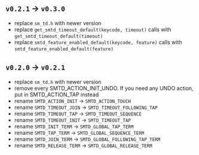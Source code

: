 ## `v0.2.1` → `v0.3.0`
- replace `sm_td.h` with newer version
- replace `get_smtd_timeout_default(keycode, timeout)` calls with `get_smtd_timeout_default(timeout)`
- replace `smtd_feature_enabled_default(keycode, feature)` calls with `smtd_feature_enabled_default(feature)` 

## `v0.2.0` → `v0.2.1`
- replace `sm_td.h` with newer version
- remove every SMTD_ACTION_INIT_UNDO. If you need any UNDO action, put in SMTD_ACTION_TAP instead
- rename `SMTD_ACTION_INIT` → `SMTD_ACTION_TOUCH`
- rename `SMTD_TIMEOUT_JOIN` → `SMTD_TIMEOUT_FOLLOWING_TAP`
- rename `SMTD_TIMEOUT_TAP` → `SMTD_TIMEOUT_SEQUENCE`
- rename `SMTD_TIMEOUT_INIT` → `SMTD_TIMEOUT_TAP`
- rename `SMTD_INIT_TERM` → `SMTD_GLOBAL_TAP_TERM`
- rename `SMTD_TAP_TERM` → `SMTD_GLOBAL_SEQUENCE_TERM`
- rename `SMTD_JOIN_TERM` → `SMTD_GLOBAL_FOLLOWING_TAP_TERM`
- rename `SMTD_RELEASE_TERM` → `SMTD_GLOBAL_RELEASE_TERM`
